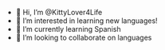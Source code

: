 - 👋 Hi, I’m @KittyLover4Life
- 👀 I’m interested in learning new languages!
- 🌱 I’m currently learning Spanish
- 💞️ I’m looking to collaborate on languages

<!---
KittyLover4Life/KittyLover4Life is a ✨ special ✨ repository because its `README.md` (this file) appears on your GitHub profile.
You can click the Preview link to take a look at your changes.
--->
